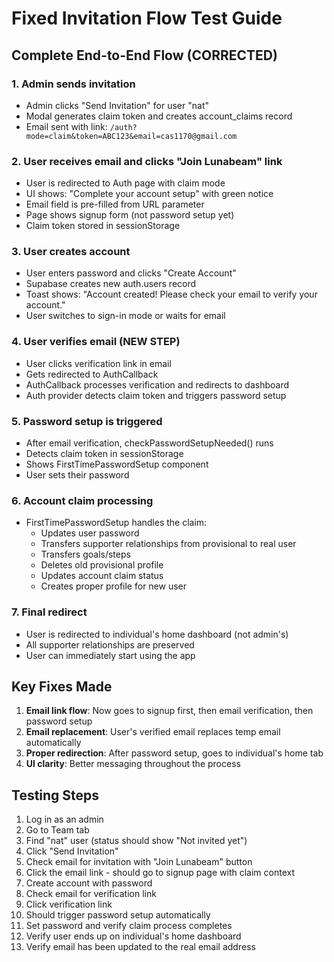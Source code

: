 # Fixed Invitation Flow Test Guide

## Complete End-to-End Flow (CORRECTED)

### 1. Admin sends invitation
- Admin clicks "Send Invitation" for user "nat"  
- Modal generates claim token and creates account_claims record
- Email sent with link: `/auth?mode=claim&token=ABC123&email=cas1170@gmail.com`

### 2. User receives email and clicks "Join Lunabeam" link
- User is redirected to Auth page with claim mode
- UI shows: "Complete your account setup" with green notice
- Email field is pre-filled from URL parameter
- Page shows signup form (not password setup yet)
- Claim token stored in sessionStorage

### 3. User creates account
- User enters password and clicks "Create Account"
- Supabase creates new auth.users record
- Toast shows: "Account created! Please check your email to verify your account."
- User switches to sign-in mode or waits for email

### 4. User verifies email (NEW STEP)
- User clicks verification link in email
- Gets redirected to AuthCallback
- AuthCallback processes verification and redirects to dashboard
- Auth provider detects claim token and triggers password setup

### 5. Password setup is triggered
- After email verification, checkPasswordSetupNeeded() runs
- Detects claim token in sessionStorage
- Shows FirstTimePasswordSetup component
- User sets their password

### 6. Account claim processing
- FirstTimePasswordSetup handles the claim:
  - Updates user password
  - Transfers supporter relationships from provisional to real user
  - Transfers goals/steps 
  - Deletes old provisional profile
  - Updates account claim status
  - Creates proper profile for new user

### 7. Final redirect
- User is redirected to individual's home dashboard (not admin's)
- All supporter relationships are preserved
- User can immediately start using the app

## Key Fixes Made

1. **Email link flow**: Now goes to signup first, then email verification, then password setup
2. **Email replacement**: User's verified email replaces temp email automatically
3. **Proper redirection**: After password setup, goes to individual's home tab
4. **UI clarity**: Better messaging throughout the process

## Testing Steps

1. Log in as an admin
2. Go to Team tab  
3. Find "nat" user (status should show "Not invited yet")
4. Click "Send Invitation"
5. Check email for invitation with "Join Lunabeam" button
6. Click the email link - should go to signup page with claim context
7. Create account with password
8. Check email for verification link
9. Click verification link
10. Should trigger password setup automatically
11. Set password and verify claim process completes
12. Verify user ends up on individual's home dashboard
13. Verify email has been updated to the real email address